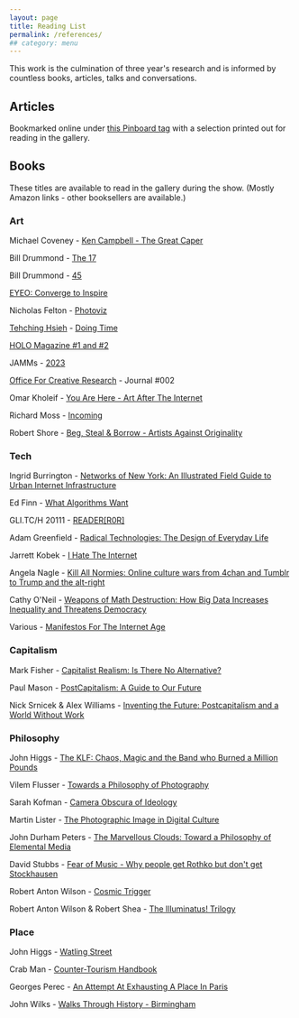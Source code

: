 ```yaml
---
layout: page
title: Reading List
permalink: /references/
## category: menu
---
```


This work is the culmination of three year's research and is informed by countless books, articles, talks and conversations. 

## Articles

Bookmarked online under [this Pinboard tag](https://pinboard.in/u:peteashton/t:ifh/) with a selection printed out for reading in the gallery.

## Books

These titles are available to read in the gallery during the show. (Mostly Amazon links - other booksellers are available.)

### Art

Michael Coveney - [Ken Campbell - The Great Caper](http://amzn.to/2giZX4K)

Bill Drummond - [The 17](http://amzn.to/2gapTMd)

Bill Drummond - [45](http://amzn.to/2kOsGQb)

[EYEO: Converge to Inspire](https://eyeo.wufoo.com/forms/q14qdaoz0yfrio0/)

Nicholas Felton - [Photoviz](http://amzn.to/2ga5pTI)

[Tehching Hsieh](https://en.wikipedia.org/wiki/Tehching_Hsieh) - [Doing Time](http://www.taiwaninvenice.org)

[HOLO Magazine #1 and #2](http://holo-magazine.com/)

JAMMs - [2023](http://amzn.to/2giMxWo)

[Office For Creative Research](https://ocr.nyc) - Journal #002

Omar Kholeif - [You Are Here - Art After The Internet](http://amzn.to/2wUANMP)

Richard Moss - [Incoming](http://amzn.to/2wUy71D) 

Robert Shore - [Beg, Steal & Borrow - Artists Against Originality](http://amzn.to/2gh325a)

### Tech

Ingrid Burrington - [Networks of New York: An Illustrated Field Guide to Urban Internet Infrastructure](http://amzn.to/2tCcPU7)

Ed Finn - [What Algorithms Want](http://amzn.to/2kO3LMQ)

GLI.TC/H 20111 - [READER[R0R]](https://www.scribd.com/document/164719786/GLI-TC-H-20111-READER-ROR)

Adam Greenfield - [Radical Technologies: The Design of Everyday Life](http://amzn.to/2tCoSR2)

Jarrett Kobek - [I Hate The Internet](http://amzn.to/2yh04EP)

Angela Nagle - [Kill All Normies: Online culture wars from 4chan and Tumblr to Trump and the alt-right](http://amzn.to/2uyXCY0)

Cathy O'Neil - [Weapons of Math Destruction: How Big Data Increases Inequality and Threatens Democracy](http://amzn.to/2tCyLyn)

Various - [Manifestos For The Internet Age](http://amzn.to/2xGe1N9)


### Capitalism

Mark Fisher - [Capitalist Realism: Is There No Alternative?](http://amzn.to/2txYgpg)

Paul Mason - [PostCapitalism: A Guide to Our Future](http://amzn.to/2tCMdSF)

Nick Srnicek & Alex Williams - [Inventing the Future: Postcapitalism and a World Without Work](http://amzn.to/2tn3bt3)

### Philosophy 

John Higgs - [The KLF: Chaos, Magic and the Band who Burned a Million Pounds](http://amzn.to/2uvLfMH)

Vilem Flusser - [Towards a Philosophy of Photography](http://amzn.to/2uF8DI4)

Sarah Kofman - [Camera Obscura of Ideology](http://amzn.to/2ykUQpf)

Martin Lister - [The Photographic Image in Digital Culture](http://amzn.to/2gFoSfw)

John Durham Peters - [The Marvellous Clouds: Toward a Philosophy of Elemental Media](http://amzn.to/2uziONx)

David Stubbs - [Fear of Music - Why people get Rothko but don't get Stockhausen](http://amzn.to/2xHFVIm)

Robert Anton Wilson - [Cosmic Trigger](http://amzn.to/2tmium5)

Robert Anton Wilson & Robert Shea - [The Illuminatus! Trilogy](http://amzn.to/2gbLzr6)

### Place

John Higgs - [Watling Street](http://amzn.to/2yiChUQ)

Crab Man - [Counter-Tourism Handbook](http://amzn.to/2yiHADY)

Georges Perec - [An Attempt At Exhausting A Place In Paris](http://amzn.to/2wVLRJF)

John Wilks - [Walks Through History - Birmingham](http://amzn.to/2wWnQlp)
